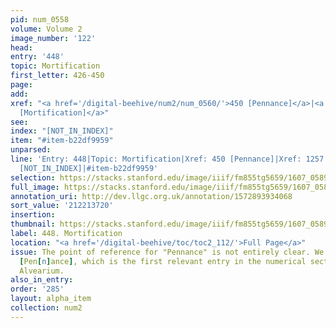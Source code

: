 ```yaml
---
pid: num_0558
volume: Volume 2
image_number: '122'
head:
entry: '448'
topic: Mortification
first_letter: 426-450
page:
add:
xref: "<a href='/digital-beehive/num2/num_0560/'>450 [Pennance]</a>|<a href='/digital-beehive/num6/num_1744/'>1257
  [Mortification]</a>"
see:
index: "[NOT_IN_INDEX]"
item: "#item-b22df9959"
unparsed:
line: 'Entry: 448|Topic: Mortification|Xref: 450 [Pennance]|Xref: 1257 [Mortification]|Index:
  [NOT_IN_INDEX]|#item-b22df9959'
selection: https://stacks.stanford.edu/image/iiif/fm855tg5659/1607_0589/875,3720,2881,697/full/0/default.jpg
full_image: https://stacks.stanford.edu/image/iiif/fm855tg5659/1607_0589/full/full/0/default.jpg
annotation_uri: http://dev.llgc.org.uk/annotation/1572893934068
sort_value: '212213720'
insertion:
thumbnail: https://stacks.stanford.edu/image/iiif/fm855tg5659/1607_0589/875,3720,600,180/250,/0/default.jpg
label: 448. Mortification
location: "<a href='/digital-beehive/toc/toc2_112/'>Full Page</a>"
issue: The point of reference for "Pennance" is not entirely clear. We linked to 450
  [Pen[n]ance], which is the first relevant entry in the numerical section of the
  Alvearium.
also_in_entry:
order: '285'
layout: alpha_item
collection: num2
---
```

